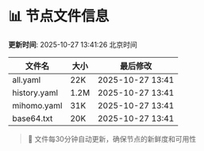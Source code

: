 # 📊 节点文件信息

**更新时间**: 2025-10-27 13:41:26 北京时间

| 文件名 | 大小 | 最后修改 |
|--------|------|----------|
| all.yaml | 22K | 2025-10-27 13:41 |
| history.yaml | 1.2M | 2025-10-27 13:41 |
| mihomo.yaml | 31K | 2025-10-27 13:41 |
| base64.txt | 20K | 2025-10-27 13:41 |

> 🔄 文件每30分钟自动更新，确保节点的新鲜度和可用性
